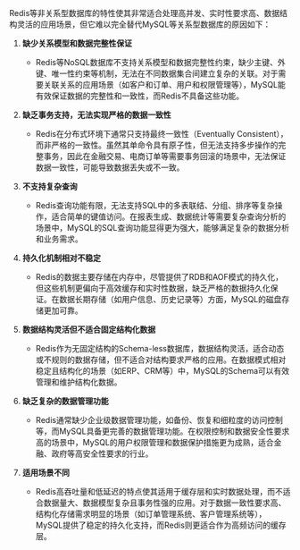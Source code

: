 Redis等非关系型数据库的特性使其非常适合处理高并发、实时性要求高、数据结构灵活的应用场景，但它难以完全替代MySQL等关系型数据库的原因如下：

1. **缺少关系模型和数据完整性保证**

    - Redis等NoSQL数据库不支持关系模型和数据完整性约束，缺少主键、外键、唯一性约束等机制，无法在不同数据集合间建立复杂的关联。对于需要关联关系的应用场景（如客户和订单、用户和权限管理等），MySQL能有效保证数据的完整性和一致性，而Redis不具备这些功能。

1. **缺乏事务支持，无法实现严格的数据一致性**

    - Redis在分布式环境下通常只支持最终一致性（Eventually Consistent），而非严格的一致性。虽然其单命令具有原子性，但无法支持多步操作的完整事务，因此在金融交易、电商订单等需要事务回滚的场景中，无法保证数据一致性，可能导致数据丢失或不一致。

1. **不支持复杂查询**

    - Redis查询功能有限，无法支持SQL中的多表联结、分组、排序等复杂操作，适合简单的键值访问。在报表生成、数据统计等需要复杂查询分析的场景中，MySQL的SQL查询功能显得更为强大，能够满足复杂的数据分析和业务需求。

1. **持久化机制相对不稳定**

    - Redis的数据主要存储在内存中，尽管提供了RDB和AOF模式的持久化，但这些机制更偏向于高效缓存和实时性数据，缺乏严格的数据持久化保证。在数据长期存储（如用户信息、历史记录等）方面，MySQL的磁盘存储更加可靠。

1. **数据结构灵活但不适合固定结构化数据**

    - Redis作为无固定结构的Schema-less数据库，数据结构灵活，适合动态或不规则的数据存储，但不适合对结构要求严格的应用。在数据模式相对稳定且结构化的场景（如ERP、CRM等）中，MySQL的Schema可以有效管理和维护结构化数据。

1. **缺乏复杂的数据管理功能**

    - Redis通常缺少企业级数据管理功能，如备份、恢复和细粒度的访问控制等，而MySQL具备更完善的数据管理功能。在权限控制和数据安全性要求高的场景中，MySQL的用户权限管理和数据保护措施更为成熟，适合金融、政府等高安全性要求的行业。

1. **适用场景不同**

    - Redis高吞吐量和低延迟的特点使其适用于缓存层和实时数据处理，而不适合数据量大、数据模型复杂且事务性强的应用。对于数据一致性要求高、结构化存储需求明显的场景（如订单管理系统、客户管理系统等），MySQL提供了稳定的持久化支持，而Redis则更适合作为高频访问的缓存层。

